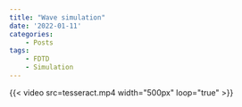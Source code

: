```yaml
---
title: "Wave simulation"
date: '2022-01-11'
categories: 
    - Posts
tags:
    - FDTD
    - Simulation
---
```


{{< video src=tesseract.mp4 width="500px" loop="true" >}}

